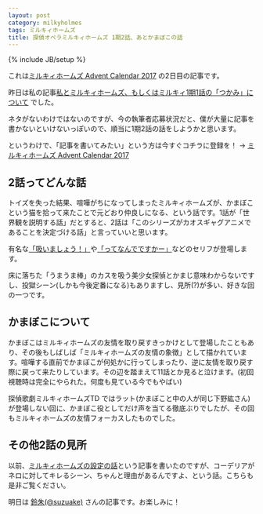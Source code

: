 ```yaml
---
layout: post
category: milkyholmes
tags: ミルキィホームズ
title: 探偵オペラミルキィホームズ 1期2話、あとかまぼこの話
---
```

{% include JB/setup %}

これは[ミルキィホームズ Advent Calendar 2017](https://adventar.org/calendars/2411) の2日目の記事です。

昨日は私の記事[私とミルキィホームズ、もしくはミルキィ1期1話の「つかみ」について](http://tsucchi.github.io/milkyholmes/2017/12/01/watashi-to-milkyholmes) でした。

ネタがないわけではないのですが、今の執筆者応募状況だと、僕が大量に記事を書かないといけないっぽいので、順当に1期2話の話をしようかと思います。

というわけで、「記事を書いてみたい」という方は今すぐコチラに登録を！ → [ミルキィホームズ Advent Calendar 2017](https://adventar.org/calendars/2411)

## 2話ってどんな話

トイズを失った結果、喧嘩がちになってしまったミルキィホームズが、かまぼこという猫を拾って来たことで元どおり仲良しになる、という話です。1話が「世界観を説明する話」だとすると、2話は「このシリーズがカオスギャグアニメであることを決定づける話」と言っていいと思います。

有名な[「吸いましょう！」](http://dic.nicovideo.jp/a/%E5%90%B8%E3%81%84%E3%81%BE%E3%81%97%E3%82%87%E3%81%86%21)や[「ってなんでですかー」](http://dic.nicovideo.jp/a/%E3%81%A3%E3%81%A6%E3%81%AA%E3%82%93%E3%81%A7%E3%81%A7%E3%81%99%E3%81%8B%E3%83%BC)などのセリフが登場します。

床に落ちた「うまうま棒」のカスを吸う美少女探偵とかまじ意味わからないですし、投獄シーン(しかも今後定番になる)もありますし、見所(?)が多い、好きな回の一つです。

## かまぼこについて

かまぼこはミルキィホームズの友情を取り戻すきっかけとして登場したこともあり、その後もしばしば「ミルキィホームズの友情の象徴」として描かれています。喧嘩する直前でかまぼこが何処かに行ってしまったり、逆に友情を取り戻す際に戻って来たりしています。その辺を踏まえて11話とか見ると泣けます。(初回視聴時は完全にやられた。何度も見ている今でもやばい)

探偵歌劇ミルキィホームズTD ではラット(かまぼこと中の人が同じ下野紘さん)が登場しない回に、かまぼこ役としてだけ声を当てる徹底ぶりでしたが、その回もミルキィホームズの友情フォーカスしたものでした。

## その他2話の見所

以前、[ミルキィホームズの設定の話](http://tsucchi.github.io/milkyholmes/2016/01/08/milkyholmes)という記事を書いたのですが、コーデリアがネロに対してキレるシーン、ちゃんと理由があるんですよ、という話。こちらも是非ご覧ください。

明日は [鈴朱(@suzuake)](https://twitter.com/suzuake) さんの記事です。お楽しみに！

